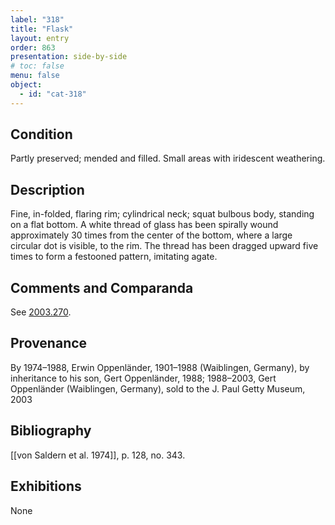 ```yaml
---
label: "318"
title: "Flask"
layout: entry
order: 863
presentation: side-by-side
# toc: false
menu: false
object:
  - id: "cat-318"
---
```


## Condition

Partly preserved; mended and filled. Small areas with iridescent weathering.

## Description

Fine, in-folded, flaring rim; cylindrical neck; squat bulbous body, standing on a flat bottom. A white thread of glass has been spirally wound approximately 30 times from the center of the bottom, where a large circular dot is visible, to the rim. The thread has been dragged upward five times to form a festooned pattern, imitating agate.

## Comments and Comparanda

See [2003.270](#num).

## Provenance

By 1974–1988, Erwin Oppenländer, 1901–1988 (Waiblingen, Germany), by inheritance to his son, Gert Oppenländer, 1988; 1988–2003, Gert Oppenländer (Waiblingen, Germany), sold to the J. Paul Getty Museum, 2003

## Bibliography

[[von Saldern et al. 1974]], p. 128, no. 343.

## Exhibitions

None